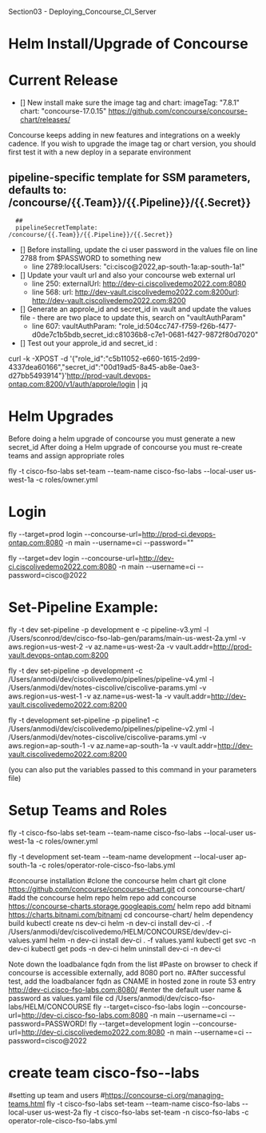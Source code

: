 Section03 - Deploying_Concourse_CI_Server


Helm Install/Upgrade of Concourse
===========
Current Release
==========
- [] New install make sure the image tag and chart:
  imageTag: "7.8.1" chart: "concourse-17.0.15"
  https://github.com/concourse/concourse-chart/releases/

Concourse keeps adding in new features and integrations on a weekly cadence.
If you wish to upgrade the image tag or chart version, you should first test it with a new deploy in a separate environment

## pipeline-specific template for SSM parameters, defaults to: /concourse/{{.Team}}/{{.Pipeline}}/{{.Secret}}
      ##
      pipelineSecretTemplate: /concourse/{{.Team}}/{{.Pipeline}}/{{.Secret}}

- [] Before installing, update the ci user password in the values file on line 2788 from $PASSWORD to something new
    - line 2789:localUsers: "ci:cisco@2022,ap-south-1a:ap-south-1a!"
- [] Update your vault url and also your concourse web external url
    - line 250: externalUrl: http://dev-ci.ciscolivedemo2022.com:8080
    - line 568: url: http://dev-vault.ciscolivedemo2022.com:8200url: http://dev-vault.ciscolivedemo2022.com:8200
- [] Generate an approle_id and secret_id in vault and update the values file - there are two place to update this, search on "vaultAuthParam"
    - line 607: vaultAuthParam: "role_id:504cc747-f759-f26b-f477-d0de7c1b5bdb,secret_id:c81036b8-c7e1-0681-f427-9872f80d7020"
- [] Test out your approle_id and secret_id :

curl -k -XPOST -d '{"role_id":"c5b11052-e660-1615-2d99-4337dea60166","secret_id":"00d19ad5-8a45-ab8e-0ae3-d27bb5493914"}'http://prod-vault.devops-ontap.com:8200/v1/auth/approle/login | jq


Helm Upgrades
======

Before doing a helm upgrade of concourse you must generate a new secret_id
After doing a Helm upgrade of concourse you must re-create teams and assign appropriate roles

fly -t cisco-fso-labs set-team --team-name cisco-fso-labs --local-user us-west-1a -c roles/owner.yml

Login
====

fly --target=prod login --concourse-url=http://prod-ci.devops-ontap.com:8080 -n main --username=ci --password=""

fly --target=dev login --concourse-url=http://dev-ci.ciscolivedemo2022.com:8080 -n main --username=ci --password=cisco@2022

Set-Pipeline Example:
========
fly -t dev set-pipeline -p development e -c pipeline-v3.yml -l /Users/sconrod/dev/cisco-fso-lab-gen/params/main-us-west-2a.yml -v aws.region=us-west-2 -v az.name=us-west-2a -v vault.addr=http://prod-vault.devops-ontap.com:8200

fly -t dev set-pipeline -p development -c /Users/anmodi/dev/ciscolivedemo/pipelines/pipeline-v4.yml -l /Users/anmodi/dev/notes-ciscolive/ciscolive-params.yml -v aws.region=us-west-1 -v az.name=us-west-1a -v vault.addr=http://dev-vault.ciscolivedemo2022.com:8200

fly -t development set-pipeline -p pipeline1 -c /Users/anmodi/dev/ciscolivedemo/pipelines/pipeline-v2.yml -l /Users/anmodi/dev/notes-ciscolive/ciscolive-params.yml -v aws.region=ap-south-1 -v az.name=ap-south-1a -v vault.addr=http://dev-vault.ciscolivedemo2022.com:8200

(you can also put the variables passed to this command in your parameters file)

Setup Teams and Roles
==========

fly -t cisco-fso-labs set-team --team-name cisco-fso-labs --local-user us-west-1a -c roles/owner.yml

fly -t development set-team --team-name development --local-user ap-south-1a -c roles/operator-role-cisco-fso-labs.yml

#concourse installation
#clone the concourse helm chart
git clone https://github.com/concourse/concourse-chart.git
cd concourse-chart/
#add the concourse helm repo
helm repo add concourse https://concourse-charts.storage.googleapis.com/
helm repo add bitnami https://charts.bitnami.com/bitnami
cd concourse-chart/
helm dependency build
kubectl create ns dev-ci
helm -n dev-ci install dev-ci . -f /Users/anmodi/dev/ciscolivedemo/HELM/CONCOURSE/dev/dev-ci-values.yaml
helm -n dev-ci install dev-ci . -f values.yaml
kubectl get svc -n dev-ci
kubectl get pods -n dev-ci
helm uninstall dev-ci -n dev-ci

Note down the loadbalance fqdn from the list
#Paste on browser to check if concourse is accessible externally, add 8080 port no.
#After successful test, add the loadbalancer fqdn as CNAME in hosted zone in route 53 entry
http://dev-ci.cisco-fso-labs.com:8080/
#enter the default user name & password as values.yaml file
cd /Users/anmodi/dev/cisco-fso-labs/HELM/CONCOURSE
fly --target=cisco-fso-labs login --concourse-url=http://dev-ci.cisco-fso-labs.com:8080 -n main --username=ci --password=PASSWORD!
fly --target=development login --concourse-url=http://dev-ci.ciscolivedemo2022.com:8080 -n main --username=ci --password=cisco@2022

# create team cisco-fso--labs
#setting up team and users
#https://concourse-ci.org/managing-teams.html
fly -t cisco-fso-labs set-team --team-name cisco-fso-labs --local-user us-west-2a
fly -t cisco-fso-labs set-team -n cisco-fso-labs -c operator-role-cisco-fso-labs.yml

